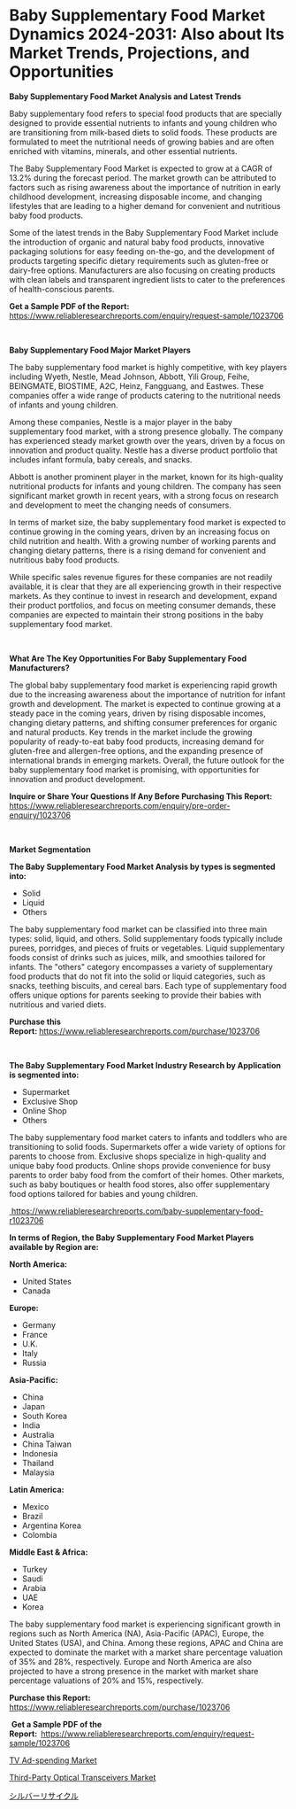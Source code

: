 <p><h1>Baby Supplementary Food Market Dynamics 2024-2031: Also about Its Market Trends, Projections, and Opportunities</h1></p><p><strong>Baby Supplementary Food Market Analysis and Latest Trends</strong></p>
<p><p>Baby supplementary food refers to special food products that are specially designed to provide essential nutrients to infants and young children who are transitioning from milk-based diets to solid foods. These products are formulated to meet the nutritional needs of growing babies and are often enriched with vitamins, minerals, and other essential nutrients.</p><p>The Baby Supplementary Food Market is expected to grow at a CAGR of 13.2% during the forecast period. The market growth can be attributed to factors such as rising awareness about the importance of nutrition in early childhood development, increasing disposable income, and changing lifestyles that are leading to a higher demand for convenient and nutritious baby food products.</p><p>Some of the latest trends in the Baby Supplementary Food Market include the introduction of organic and natural baby food products, innovative packaging solutions for easy feeding on-the-go, and the development of products targeting specific dietary requirements such as gluten-free or dairy-free options. Manufacturers are also focusing on creating products with clean labels and transparent ingredient lists to cater to the preferences of health-conscious parents.</p></p>
<p><strong>Get a Sample PDF of the Report:&nbsp;</strong> <a href="https://www.reliableresearchreports.com/enquiry/request-sample/1023706">https://www.reliableresearchreports.com/enquiry/request-sample/1023706</a></p>
<p>&nbsp;</p>
<p><strong>Baby Supplementary Food Major Market Players</strong></p>
<p><p>The baby supplementary food market is highly competitive, with key players including Wyeth, Nestle, Mead Johnson, Abbott, Yili Group, Feihe, BEINGMATE, BIOSTIME, A2C, Heinz, Fangguang, and Eastwes. These companies offer a wide range of products catering to the nutritional needs of infants and young children.</p><p>Among these companies, Nestle is a major player in the baby supplementary food market, with a strong presence globally. The company has experienced steady market growth over the years, driven by a focus on innovation and product quality. Nestle has a diverse product portfolio that includes infant formula, baby cereals, and snacks.</p><p>Abbott is another prominent player in the market, known for its high-quality nutritional products for infants and young children. The company has seen significant market growth in recent years, with a strong focus on research and development to meet the changing needs of consumers.</p><p>In terms of market size, the baby supplementary food market is expected to continue growing in the coming years, driven by an increasing focus on child nutrition and health. With a growing number of working parents and changing dietary patterns, there is a rising demand for convenient and nutritious baby food products.</p><p>While specific sales revenue figures for these companies are not readily available, it is clear that they are all experiencing growth in their respective markets. As they continue to invest in research and development, expand their product portfolios, and focus on meeting consumer demands, these companies are expected to maintain their strong positions in the baby supplementary food market.</p></p>
<p>&nbsp;</p>
<p><strong>What Are The Key Opportunities For Baby Supplementary Food Manufacturers?</strong></p>
<p><p>The global baby supplementary food market is experiencing rapid growth due to the increasing awareness about the importance of nutrition for infant growth and development. The market is expected to continue growing at a steady pace in the coming years, driven by rising disposable incomes, changing dietary patterns, and shifting consumer preferences for organic and natural products. Key trends in the market include the growing popularity of ready-to-eat baby food products, increasing demand for gluten-free and allergen-free options, and the expanding presence of international brands in emerging markets. Overall, the future outlook for the baby supplementary food market is promising, with opportunities for innovation and product development.</p></p>
<p><strong>Inquire or Share Your Questions If Any Before Purchasing This Report:</strong> <a href="https://www.reliableresearchreports.com/enquiry/pre-order-enquiry/1023706">https://www.reliableresearchreports.com/enquiry/pre-order-enquiry/1023706</a></p>
<p>&nbsp;</p>
<p><strong>Market Segmentation</strong></p>
<p><strong>The Baby Supplementary Food Market Analysis by types is segmented into:</strong></p>
<p><ul><li>Solid</li><li>Liquid</li><li>Others</li></ul></p>
<p><p>The baby supplementary food market can be classified into three main types: solid, liquid, and others. Solid supplementary foods typically include purees, porridges, and pieces of fruits or vegetables. Liquid supplementary foods consist of drinks such as juices, milk, and smoothies tailored for infants. The "others" category encompasses a variety of supplementary food products that do not fit into the solid or liquid categories, such as snacks, teething biscuits, and cereal bars. Each type of supplementary food offers unique options for parents seeking to provide their babies with nutritious and varied diets.</p></p>
<p><strong>Purchase this Report:&nbsp;</strong><a href="https://www.reliableresearchreports.com/purchase/1023706">https://www.reliableresearchreports.com/purchase/1023706</a></p>
<p>&nbsp;</p>
<p><strong>The Baby Supplementary Food Market Industry Research by Application is segmented into:</strong></p>
<p><ul><li>Supermarket</li><li>Exclusive Shop</li><li>Online Shop</li><li>Others</li></ul></p>
<p><p>The baby supplementary food market caters to infants and toddlers who are transitioning to solid foods. Supermarkets offer a wide variety of options for parents to choose from. Exclusive shops specialize in high-quality and unique baby food products. Online shops provide convenience for busy parents to order baby food from the comfort of their homes. Other markets, such as baby boutiques or health food stores, also offer supplementary food options tailored for babies and young children.</p></p>
<p><a href="https://www.reliableresearchreports.com/baby-supplementary-food-r1023706">&nbsp;https://www.reliableresearchreports.com/baby-supplementary-food-r1023706</a></p>
<p><strong>In terms of Region, the Baby Supplementary Food Market Players available by Region are:</strong></p>
<p>
    <p> <strong> North America: </strong>
        <ul>
            <li>United States</li>
            <li>Canada</li>
        </ul>
        </p> 
    <p> <strong> Europe: </strong>
        <ul>
            <li>Germany</li>
            <li>France</li>
            <li>U.K.</li>
            <li>Italy</li>
            <li>Russia</li>
        </ul>
        </p> 
    <p> <strong> Asia-Pacific: </strong>
        <ul>
            <li>China</li>
            <li>Japan</li>
            <li>South Korea</li>
            <li>India</li>
            <li>Australia</li>
            <li>China Taiwan</li>
            <li>Indonesia</li>
            <li>Thailand</li>
            <li>Malaysia</li>
        </ul>
        </p> 
    <p> <strong> Latin America: </strong>
        <ul>
            <li>Mexico</li>
            <li>Brazil</li>
            <li>Argentina Korea</li>
            <li>Colombia</li>
        </ul>
        </p> 
    <p> <strong> Middle East & Africa: </strong>
        <ul>
            <li>Turkey</li>
            <li>Saudi</li>
            <li>Arabia</li>
            <li>UAE</li>
            <li>Korea</li>
        </ul>
    </p>
    </p>
<p><p>The baby supplementary food market is experiencing significant growth in regions such as North America (NA), Asia-Pacific (APAC), Europe, the United States (USA), and China. Among these regions, APAC and China are expected to dominate the market with a market share percentage valuation of 35% and 28%, respectively. Europe and North America are also projected to have a strong presence in the market with market share percentage valuations of 20% and 15%, respectively.</p></p>
<p><strong>Purchase this Report: </strong><a href="https://www.reliableresearchreports.com/purchase/1023706">https://www.reliableresearchreports.com/purchase/1023706</a></p>
<p>&nbsp;<strong>Get a Sample PDF of the Report:&nbsp;&nbsp;</strong><a href="https://www.reliableresearchreports.com/enquiry/request-sample/1023706">https://www.reliableresearchreports.com/enquiry/request-sample/1023706</a></p>
<p><strong></strong></p>
<p><p><a href="https://www.linkedin.com/pulse/tv-ad-spending-market-analysis-its-cagr-segmentation-global-industry-7dunf">TV Ad-spending Market</a></p><p><a href="https://www.linkedin.com/pulse/third-party-optical-transceivers-market-report-reveals-latest-eiwzf">Third-Party Optical Transceivers Market</a></p><p><a href="https://github.com/lababdou/Market-Research-Report-List-3/blob/main/651010556480.md">シルバーリサイクル</a></p></p>